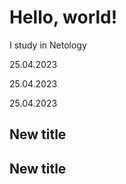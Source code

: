 # Hello, world!

I study in Netology

25.04.2023


25.04.2023

25.04.2023


## New title

## New title